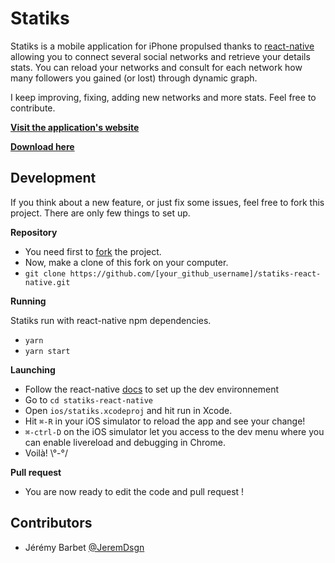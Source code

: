 Statiks
========

Statiks is a mobile application for iPhone propulsed thanks to [react-native](https://facebook.github.io/react-native/) allowing you to connect several social networks and retrieve your details stats.
You can reload your networks and consult for each network how many followers you gained (or lost) through dynamic graph.

I keep improving, fixing, adding new networks and more stats. Feel free to contribute.

__[Visit the application's website](http://statiks.jeremybarbet.com)__

__[Download here](https://itunes.apple.com/app/statiks/id1082528737)__

Development
-----------

If you think about a new feature, or just fix some issues, feel free to fork this project.
There are only few things to set up.

__Repository__

* You need first to [fork](https://github.com/statiks/statiks-react-native/fork) the project.
* Now, make a clone of this fork on your computer.
* `git clone https://github.com/[your_github_username]/statiks-react-native.git`

__Running__

Statiks run with react-native npm dependencies.

* `yarn`
* `yarn start`

__Launching__

* Follow the react-native [docs](http://facebook.github.io/react-native/docs/getting-started.html) to set up the dev environnement
* Go to `cd statiks-react-native`
* Open `ios/statiks.xcodeproj` and hit run in Xcode.
* Hit `⌘-R` in your iOS simulator to reload the app and see your change!
* `⌘-ctrl-D` on the iOS simulator let you access to the dev menu where you can enable livereload and debugging in Chrome.
* Voilà! \°-°/

__Pull request__

* You are now ready to edit the code and pull request !

Contributors
------------

* Jérémy Barbet [@JeremDsgn](https://twitter.com/JeremDsgn)
